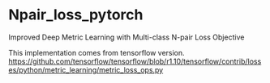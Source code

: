 # Npair_loss_pytorch
Improved Deep Metric Learning with Multi-class N-pair Loss Objective

This implementation comes from tensorflow version. https://github.com/tensorflow/tensorflow/blob/r1.10/tensorflow/contrib/losses/python/metric_learning/metric_loss_ops.py

